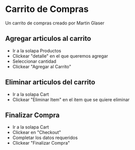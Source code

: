 
# Carrito de Compras

Un carrito de compras creado por Martin Glaser


## Agregar articulos al carrito
 - Ir a la solapa Productos
 - Clickear "detalle" en el que queremos agregar
 - Seleccionar cantidad
 - Clickear "Agregar al Carrito"
 
## Eliminar articulos del carrito

- Ir a la solapa Cart
- Clickear "Eliminar Item" en el item que se quiere eliminar

## Finalizar Compra
- Ir a la solapa Cart
- Clickear en "Checkout"
- Completar los datos requeridos
- Clickear "Finalizar Compra"